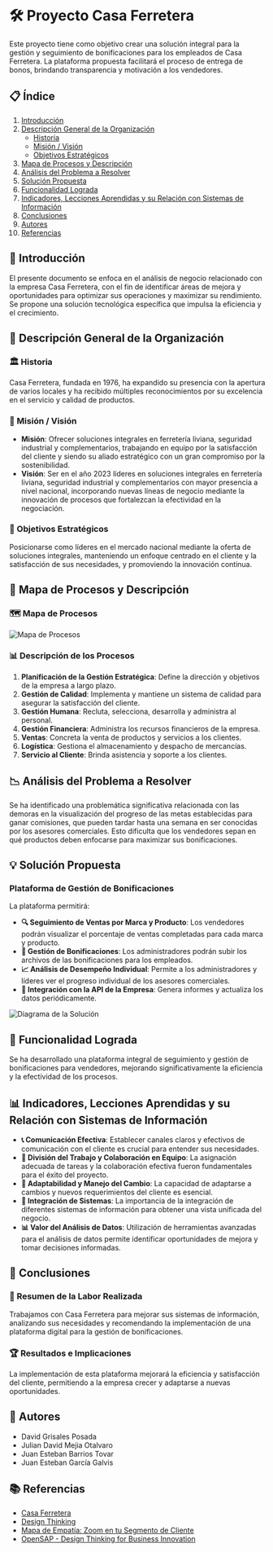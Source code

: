 # 🛠️ Proyecto Casa Ferretera

Este proyecto tiene como objetivo crear una solución integral para la gestión y seguimiento de bonificaciones para los empleados de Casa Ferretera. La plataforma propuesta facilitará el proceso de entrega de bonos, brindando transparencia y motivación a los vendedores.

## 📋 Índice

1. [Introducción](#introducción)
2. [Descripción General de la Organización](#descripción-general-de-la-organización)
   - [Historia](#historia)
   - [Misión / Visión](#misión--visión)
   - [Objetivos Estratégicos](#objetivos-estratégicos)
3. [Mapa de Procesos y Descripción](#mapa-de-procesos-y-descripción)
4. [Análisis del Problema a Resolver](#análisis-del-problema-a-resolver)
5. [Solución Propuesta](#solución-propuesta)
6. [Funcionalidad Lograda](#funcionalidad-lograda)
7. [Indicadores, Lecciones Aprendidas y su Relación con Sistemas de Información](#indicadores-lecciones-aprendidas-y-su-relación-con-sistemas-de-información)
8. [Conclusiones](#conclusiones)
9. [Autores](#autores)
10. [Referencias](#referencias)

## 📝 Introducción

El presente documento se enfoca en el análisis de negocio relacionado con la empresa Casa Ferretera, con el fin de identificar áreas de mejora y oportunidades para optimizar sus operaciones y maximizar su rendimiento. Se propone una solución tecnológica específica que impulsa la eficiencia y el crecimiento.

## 🏢 Descripción General de la Organización

### 🏛️ Historia

Casa Ferretera, fundada en 1976, ha expandido su presencia con la apertura de varios locales y ha recibido múltiples reconocimientos por su excelencia en el servicio y calidad de productos.

### 🎯 Misión / Visión

- **Misión**: Ofrecer soluciones integrales en ferretería liviana, seguridad industrial y complementarios, trabajando en equipo por la satisfacción del cliente y siendo su aliado estratégico con un gran compromiso por la sostenibilidad.
- **Visión**: Ser en el año 2023 líderes en soluciones integrales en ferretería liviana, seguridad industrial y complementarios con mayor presencia a nivel nacional, incorporando nuevas líneas de negocio mediante la innovación de procesos que fortalezcan la efectividad en la negociación.

### 🥅 Objetivos Estratégicos

Posicionarse como líderes en el mercado nacional mediante la oferta de soluciones integrales, manteniendo un enfoque centrado en el cliente y la satisfacción de sus necesidades, y promoviendo la innovación continua.

## 🔄 Mapa de Procesos y Descripción

### 🗺️ Mapa de Procesos

![Mapa de Procesos](ruta/a/la/imagen-del-mapa-de-procesos.jpg)

### 📊 Descripción de los Procesos

1. **Planificación de la Gestión Estratégica**: Define la dirección y objetivos de la empresa a largo plazo.
2. **Gestión de Calidad**: Implementa y mantiene un sistema de calidad para asegurar la satisfacción del cliente.
3. **Gestión Humana**: Recluta, selecciona, desarrolla y administra al personal.
4. **Gestión Financiera**: Administra los recursos financieros de la empresa.
5. **Ventas**: Concreta la venta de productos y servicios a los clientes.
6. **Logística**: Gestiona el almacenamiento y despacho de mercancías.
7. **Servicio al Cliente**: Brinda asistencia y soporte a los clientes.

## 📉 Análisis del Problema a Resolver

Se ha identificado una problemática significativa relacionada con las demoras en la visualización del progreso de las metas establecidas para ganar comisiones, que pueden tardar hasta una semana en ser conocidas por los asesores comerciales. Esto dificulta que los vendedores sepan en qué productos deben enfocarse para maximizar sus bonificaciones.

## 💡 Solución Propuesta

### Plataforma de Gestión de Bonificaciones

La plataforma permitirá:
- **🔍 Seguimiento de Ventas por Marca y Producto**: Los vendedores podrán visualizar el porcentaje de ventas completadas para cada marca y producto.
- **📂 Gestión de Bonificaciones**: Los administradores podrán subir los archivos de las bonificaciones para los empleados.
- **📈 Análisis de Desempeño Individual**: Permite a los administradores y líderes ver el progreso individual de los asesores comerciales.
- **🔗 Integración con la API de la Empresa**: Genera informes y actualiza los datos periódicamente.

![Diagrama de la Solución](ruta/a/la/imagen-del-diagrama.jpg)

## 🚀 Funcionalidad Lograda

Se ha desarrollado una plataforma integral de seguimiento y gestión de bonificaciones para vendedores, mejorando significativamente la eficiencia y la efectividad de los procesos.

## 📊 Indicadores, Lecciones Aprendidas y su Relación con Sistemas de Información

- **📞 Comunicación Efectiva**: Establecer canales claros y efectivos de comunicación con el cliente es crucial para entender sus necesidades.
- **🤝 División del Trabajo y Colaboración en Equipo**: La asignación adecuada de tareas y la colaboración efectiva fueron fundamentales para el éxito del proyecto.
- **🔄 Adaptabilidad y Manejo del Cambio**: La capacidad de adaptarse a cambios y nuevos requerimientos del cliente es esencial.
- **🔗 Integración de Sistemas**: La importancia de la integración de diferentes sistemas de información para obtener una vista unificada del negocio.
- **📊 Valor del Análisis de Datos**: Utilización de herramientas avanzadas para el análisis de datos permite identificar oportunidades de mejora y tomar decisiones informadas.

## 📌 Conclusiones

### 📃 Resumen de la Labor Realizada

Trabajamos con Casa Ferretera para mejorar sus sistemas de información, analizando sus necesidades y recomendando la implementación de una plataforma digital para la gestión de bonificaciones.

### 🏆 Resultados e Implicaciones

La implementación de esta plataforma mejorará la eficiencia y satisfacción del cliente, permitiendo a la empresa crecer y adaptarse a nuevas oportunidades.

## 👥 Autores

- David Grisales Posada
- Julian David Mejia Otalvaro
- Juan Esteban Barrios Tovar
- Juan Esteban García Galvis

## 📚 Referencias

- [Casa Ferretera](https://www.casaferretera.com/)
- [Design Thinking](http://designthinking.es/inicio/index.php)
- [Mapa de Empatía: Zoom en tu Segmento de Cliente](http://innokabi.com/mapa-de-empatia-zoom-en-tu-segmento-de-cliente/)
- [OpenSAP - Design Thinking for Business Innovation](https://open.sap.com/courses/dt1-pilot2)
